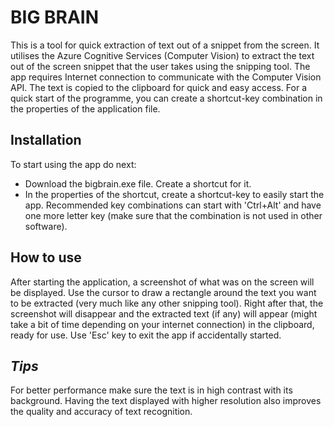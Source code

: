# BIG BRAIN

This is a tool for quick extraction of text out of a snippet from the screen.
It utilises the Azure Cognitive Services (Computer Vision) to extract the text out of the screen snippet that the user takes using the snipping tool. The app requires Internet connection to communicate with the Computer Vision API.
The text is copied to the clipboard for quick and easy access.
For a quick start of the programme, you can create a shortcut-key combination in the properties of the application file.


## Installation

To start using the app do next:

- Download the bigbrain.exe file. Create a shortcut for it.
- In the properties of the shortcut, create a shortcut-key to easily start the app. Recommended key combinations can start with 'Ctrl+Alt' and have one more letter key (make sure that the combination is not used in other software).


## How to use

After starting the application, a screenshot of what was on the screen will be displayed. 
Use the cursor to draw a rectangle around the text you want to be extracted (very much like any other snipping tool).
Right after that, the screenshot will disappear and the extracted text (if any) will appear (might take a bit of time depending on your internet connection) in the clipboard, ready for use.
Use 'Esc' key to exit the app if accidentally started.


## *Tips*

For better performance make sure the text is in high contrast with its background.
Having the text displayed with higher resolution also improves the quality and accuracy of text recognition.